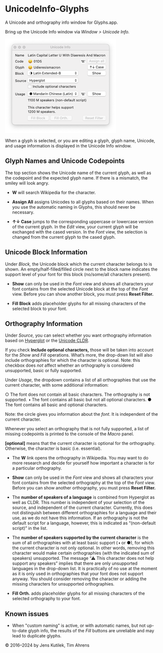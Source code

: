# UnicodeInfo-Glyphs

A Unicode and orthography info window for Glyphs.app.

Bring up the Unicode Info window via _Window > Unicode Info._

![](images/screenshot.png)

When a glyph is selected, or you are editing a glyph, glyph name, Unicode, and usage information is displayed in the Unicode Info window.


## Glyph Names and Unicode Codepoints

The top section shows the Unicode name of the current glyph, as well as the codepoint and the expected glyph name. If there is a mismatch, the smiley will look angry.

- **W** will search Wikipedia for the character.

- **Assign All** assigns Unicodes to all glyphs based on their names. When you use the automatic naming in Glyphs, this should never be necessary.

- **↑↓ Case** jumps to the corresponding uppercase or lowercase version of the current glyph. In the _Edit_ view, your current glyph will be exchanged with the cased version. In the _Font_ view, the selection is changed from the current glyph to the cased glyph.


## Unicode Block Information

Under _Block,_ the Unicode block which the current character belongs to is shown. An empty/half-filled/filled circle next to the block name indicates the support level of your font for this block (no/some/all characters present).

- **Show** can only be used in the _Font_ view and shows all characters your font contains from the selected Unicode block at the top of the _Font_ view. Before you can show another block, you must press **Reset Filter.**

- **Fill Block** adds placeholder glyphs for all missing characters of the selected block to your font.


## Orthography Information

Under _Source,_ you can select whether you want orthography information based on [Hyperglot](https://hyperglot.rosettatype.com) or the [Unicode CLDR](https://cldr.unicode.org).

If you check **Include optional characters,** those will be taken into account for the _Show_ and _Fill_ operations. What’s more, the drop-down list will also include orthographies for which the character is optional. Note: this checkbox does _not_ affect whether an orthography is considered unsupported, basic or fully supported.

Under _Usage,_ the dropdown contains a list of all orthographies that use the current character, with some additional information:

○ The font does not contain all basic characters. The orthography is not supported.
◑ The font contains all basic but not all optional characters.
● The font contains all basic and optional characters.

Note: the circle gives you information about the _font_. It is independent of the current character.

Whenever you select an orthography that is not fully supported, a list of missing codepoints is printed to the console of the _Macro_ panel.

**[optional]** means that the current character is optional for the orthography. Otherwise, the character is basic (i.e. essential).

- The **W** link opens the orthography in Wikipedia. You may want to do more research and decide for yourself how important a character is for a particular orthography.

- **Show** can only be used in the _Font_ view and shows all characters your font contains from the selected orthography at the top of the _Font_ view. Before you can show another orthography, you must press **Reset Filter.**

- The **number of speakers of a language** is combined from Hyperglot as well as CLDR. This number is independent of your selection of the source, and independent of the current character. Currently, this does not distinguish between different orthographies for a language and their use, as we do not have this information. If an orthography is not the default script for a language, however, this is indicated as “(non-default script)” in the list.

- The **number of speakers supported by the current character** is the sum of all orthographies with at least basic support (◑ or ●), for which the current character is not only optional. In other words, removing this character would make certain orthographies (with the indicated sum of speakers) unsupported. The message “⚠ This character does not help support any speakers” implies that there are only unsupported languages in the drop-down list. It is practically of no use at the moment as it is only used in orthographies that your font does not support anyway. You should consider removing the character or adding the missing characters for unsupported orthographies.

- **Fill Orth.** adds placeholder glyphs for all missing characters of the selected orthography to your font.


## Known issues

- When "custom naming" is active, or with automatic names, but not up-to-date glyph info, the results of the _Fill_ buttons are unreliable and may lead to duplicate glyphs.

© 2016–2024 by Jens Kutilek, Tim Ahrens
